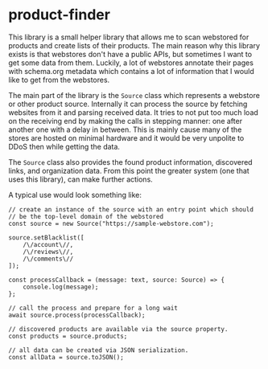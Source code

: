 # product-finder

This library is a small helper library that allows me to scan webstored for products
and create lists of their products. The main reason why this library exists is that
webstores don't have a public APIs, but sometimes I want to get some data from them.
Luckily, a lot of webstores annotate their pages with schema.org metadata which contains
a lot of information that I would like to get from the webstores.

The main part of the library is the `Source` class which represents a webstore or other
product source. Internally it can process the source by fetching websites from it and
parsing received data. It tries to not put too much load on the receiving end by making
the calls in stepping manner: one after another one with a delay in between. This is
mainly cause many of the stores are hosted on minimal hardware and it would be very
unpolite to DDoS then while getting the data.

The `Source` class also provides the found product information, discovered links,
and organization data. From this point the greater system (one that uses this library),
can make further actions.

A typical use would look something like:

```
// create an instance of the source with an entry point which should
// be the top-level domain of the webstored
const source = new Source("https://sample-webstore.com");

source.setBlacklist([
    /\/account\//,
    /\/reviews\//,
    /\/comments\//
]);

const processCallback = (message: text, source: Source) => {
    console.log(message);
};

// call the process and prepare for a long wait
await source.process(processCallback);

// discovered products are available via the source property.
const products = source.products;

// all data can be created via JSON serialization. 
const allData = source.toJSON();
```